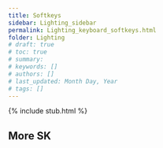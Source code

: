 ```yaml
---
title: Softkeys
sidebar: Lighting_sidebar
permalink: Lighting_keyboard_softkeys.html
folder: Lighting
# draft: true
# toc: true
# summary: 
# keywords: []
# authors: []
# last_updated: Month Day, Year
# tags: []
---
```


{% include stub.html %}

## More SK